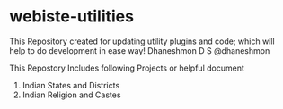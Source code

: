 # webiste-utilities
This Repository created for updating utility plugins and code; which will help to do development in ease way!
Dhaneshmon D S @dhaneshmon

This Repostory Includes following Projects or helpful document
1. Indian States and Districts
2. Indian Religion and Castes
